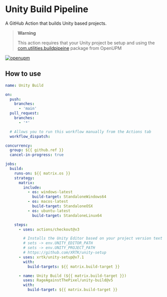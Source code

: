 # Unity Build Pipeline

A GitHub Action that builds Unity based projects.

> **Warning**
>
> This action requires that your Unity project be setup and using the [com.utilities.buildpipeine](https://github.com/RageAgainstThePixel/com.utilities.buildpipeine) package from OpenUPM

[![openupm](https://img.shields.io/npm/v/com.utilities.buildpipeline?label=openupm&registry_uri=https://package.openupm.com)](https://openupm.com/packages/com.utilities.buildpipeline/)

## How to use

```yaml
name: Unity Build

on:
  push:
    branches:
      - 'main'
  pull_request:
    branches:
      - '*'

  # Allows you to run this workflow manually from the Actions tab
  workflow_dispatch:

concurrency:
  group: ${{ github.ref }}
  cancel-in-progress: true

jobs:
  build:
    runs-on: ${{ matrix.os }}
    strategy:
      matrix:
        include:
          - os: windows-latest
            build-target: StandaloneWindows64
          - os: macos-latest
            build-target: StandaloneOSX
          - os: ubuntu-latest
            build-target: StandaloneLinux64

    steps:
      - uses: actions/checkout@v3

        # Installs the Unity Editor based on your project version text file
        # sets -> env.UNITY_EDITOR_PATH
        # sets -> env.UNITY_PROJECT_PATH
        # https://github.com/XRTK/unity-setup
      - uses: xrtk/unity-setup@v7.1
        with:
          build-targets: ${{ matrix.build-target }}

      - name: Unity Build (${{ matrix.build-target }})
        uses: RageAgainstThePixel/unity-build@v5
        with:
          build-target: ${{ matrix.build-target }}
```
